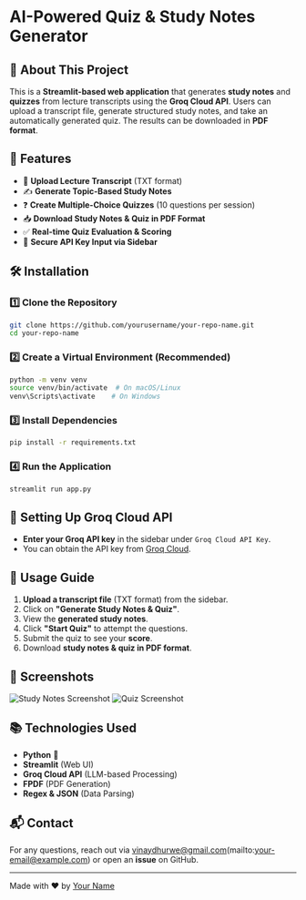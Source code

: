 # AI-Powered Quiz & Study Notes Generator

## 📌 About This Project
This is a **Streamlit-based web application** that generates **study notes** and **quizzes** from lecture transcripts using the **Groq Cloud API**. Users can upload a transcript file, generate structured study notes, and take an automatically generated quiz. The results can be downloaded in **PDF format**.

## 🚀 Features
- 📄 **Upload Lecture Transcript** (TXT format)
- ✍️ **Generate Topic-Based Study Notes**
- ❓ **Create Multiple-Choice Quizzes** (10 questions per session)
- 📥 **Download Study Notes & Quiz in PDF Format**
- ✅ **Real-time Quiz Evaluation & Scoring**
- 🔐 **Secure API Key Input via Sidebar**

## 🛠️ Installation

### 1️⃣ Clone the Repository
```bash
git clone https://github.com/yourusername/your-repo-name.git
cd your-repo-name
```

### 2️⃣ Create a Virtual Environment (Recommended)
```bash
python -m venv venv
source venv/bin/activate  # On macOS/Linux
venv\Scripts\activate    # On Windows
```

### 3️⃣ Install Dependencies
```bash
pip install -r requirements.txt
```

### 4️⃣ Run the Application
```bash
streamlit run app.py
```

## 🔑 Setting Up Groq Cloud API
- **Enter your Groq API key** in the sidebar under `Groq Cloud API Key`.
- You can obtain the API key from [Groq Cloud](https://groq.com).

## 🎯 Usage Guide
1. **Upload a transcript file** (TXT format) from the sidebar.
2. Click on **"Generate Study Notes & Quiz"**.
3. View the **generated study notes**.
4. Click **"Start Quiz"** to attempt the questions.
5. Submit the quiz to see your **score**.
6. Download **study notes & quiz in PDF format**.

## 📸 Screenshots
![Study Notes Screenshot](screenshots/study_notes.png)
![Quiz Screenshot](screenshots/quiz.png)

## 📚 Technologies Used
- **Python** 🐍
- **Streamlit** (Web UI)
- **Groq Cloud API** (LLM-based Processing)
- **FPDF** (PDF Generation)
- **Regex & JSON** (Data Parsing)

## 📬 Contact
For any questions, reach out via vinaydhurwe@gmail.com(mailto:your-email@example.com) or open an **issue** on GitHub.

---
Made with ❤️ by [Your Name](https://github.com/yourusername)

